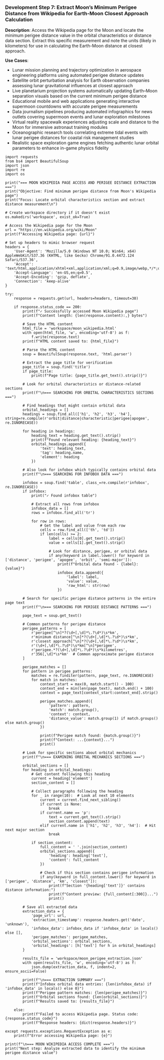 ### Development Step 7: Extract Moon’s Minimum Perigee Distance from Wikipedia for Earth-Moon Closest Approach Calculation

**Description**: Access the Wikipedia page for the Moon and locate the minimum perigee distance value in the orbital characteristics or distance data section. Extract this specific measurement and note the units (likely in kilometers) for use in calculating the Earth-Moon distance at closest approach.

**Use Cases**:
- Lunar mission planning and trajectory optimization in aerospace engineering platforms using automated perigee distance updates
- Satellite orbit perturbation analysis for Earth observation companies assessing lunar gravitational influences at closest approach
- Live planetarium projection systems automatically updating Earth–Moon separation visuals based on the current minimum perigee distance
- Educational mobile and web applications generating interactive supermoon countdowns with accurate perigee measurements
- Data journalism pipelines producing automated infographics for news outlets covering supermoon events and lunar exploration milestones
- Virtual reality spacewalk experiences adjusting scale and distance to the Moon for immersive astronaut training modules
- Oceanographic research tools correlating extreme tidal events with lunar perigee distances for coastal risk management studies
- Realistic space exploration game engines fetching authentic lunar orbital parameters to enhance in-game physics fidelity

```
import requests
from bs4 import BeautifulSoup
import json
import re
import os

print("=== MOON WIKIPEDIA PAGE ACCESS AND PERIGEE DISTANCE EXTRACTION ===")
print("Objective: Find minimum perigee distance from Moon's Wikipedia page")
print("Focus: Locate orbital characteristics section and extract distance measurement\n")

# Create workspace directory if it doesn't exist
os.makedirs('workspace', exist_ok=True)

# Access the Wikipedia page for the Moon
url = "https://en.wikipedia.org/wiki/Moon"
print(f"Accessing Wikipedia page: {url}")

# Set up headers to mimic browser request
headers = {
    'User-Agent': 'Mozilla/5.0 (Windows NT 10.0; Win64; x64) AppleWebKit/537.36 (KHTML, like Gecko) Chrome/91.0.4472.124 Safari/537.36',
    'Accept': 'text/html,application/xhtml+xml,application/xml;q=0.9,image/webp,*/*;q=0.8',
    'Accept-Language': 'en-US,en;q=0.5',
    'Accept-Encoding': 'gzip, deflate',
    'Connection': 'keep-alive'
}

try:
    response = requests.get(url, headers=headers, timeout=30)
    
    if response.status_code == 200:
        print(f"✓ Successfully accessed Moon Wikipedia page")
        print(f"Content length: {len(response.content):,} bytes")
        
        # Save the HTML content
        html_file = 'workspace/moon_wikipedia.html'
        with open(html_file, 'w', encoding='utf-8') as f:
            f.write(response.text)
        print(f"HTML content saved to: {html_file}")
        
        # Parse the HTML content
        soup = BeautifulSoup(response.text, 'html.parser')
        
        # Extract the page title for verification
        page_title = soup.find('title')
        if page_title:
            print(f"Page title: {page_title.get_text().strip()}")
        
        # Look for orbital characteristics or distance-related sections
        print(f"\n=== SEARCHING FOR ORBITAL CHARACTERISTICS SECTIONS ===")
        
        # Find headings that might contain orbital data
        orbital_headings = []
        headings = soup.find_all(['h1', 'h2', 'h3', 'h4'], string=re.compile(r'orbit|distance|characteristic|perigee|apogee', re.IGNORECASE))
        
        for heading in headings:
            heading_text = heading.get_text().strip()
            print(f"Found relevant heading: {heading_text}")
            orbital_headings.append({
                'text': heading_text,
                'tag': heading.name,
                'element': heading
            })
        
        # Also look for infobox which typically contains orbital data
        print(f"\n=== SEARCHING FOR INFOBOX DATA ===")
        
        infobox = soup.find('table', class_=re.compile(r'infobox', re.IGNORECASE))
        if infobox:
            print("✓ Found infobox table")
            
            # Extract all rows from infobox
            infobox_data = []
            rows = infobox.find_all('tr')
            
            for row in rows:
                # Get the label and value from each row
                cells = row.find_all(['th', 'td'])
                if len(cells) >= 2:
                    label = cells[0].get_text().strip()
                    value = cells[1].get_text().strip()
                    
                    # Look for distance, perigee, or orbital data
                    if any(keyword in label.lower() for keyword in ['distance', 'perigee', 'apogee', 'orbit', 'semi-major']):
                        print(f"Orbital data found - {label}: {value}")
                        infobox_data.append({
                            'label': label,
                            'value': value,
                            'raw_html': str(row)
                        })
        
        # Search for specific perigee distance patterns in the entire page text
        print(f"\n=== SEARCHING FOR PERIGEE DISTANCE PATTERNS ===")
        
        page_text = soup.get_text()
        
        # Common patterns for perigee distance
        perigee_patterns = [
            r'perigee[^\n]*?(\d+[,\d]*\.?\d*)\s*km',
            r'minimum distance[^\n]*?(\d+[,\d]*\.?\d*)\s*km',
            r'closest approach[^\n]*?(\d+[,\d]*\.?\d*)\s*km',
            r'(\d+[,\d]*\.?\d*)\s*km[^\n]*perigee',
            r'perigee.*?(\d+[,\d]*\.?\d*)\s*kilometres',
            r'356[,\d]*\s*km'  # Common approximate perigee distance
        ]
        
        perigee_matches = []
        for pattern in perigee_patterns:
            matches = re.finditer(pattern, page_text, re.IGNORECASE)
            for match in matches:
                context_start = max(0, match.start() - 100)
                context_end = min(len(page_text), match.end() + 100)
                context = page_text[context_start:context_end].strip()
                
                perigee_matches.append({
                    'pattern': pattern,
                    'match': match.group(),
                    'context': context,
                    'distance_value': match.group(1) if match.groups() else match.group()
                })
                
                print(f"Perigee match found: {match.group()}")
                print(f"Context: ...{context}...")
                print()
        
        # Look for specific sections about orbital mechanics
        print(f"\n=== EXAMINING ORBITAL MECHANICS SECTIONS ===")
        
        orbital_sections = []
        for heading in orbital_headings:
            # Get content following this heading
            current = heading['element']
            section_content = []
            
            # Collect paragraphs following the heading
            for _ in range(10):  # Look at next 10 elements
                current = current.find_next_sibling()
                if current is None:
                    break
                if current.name == 'p':
                    text = current.get_text().strip()
                    section_content.append(text)
                elif current.name in ['h1', 'h2', 'h3', 'h4']:  # Hit next major section
                    break
            
            if section_content:
                full_content = ' '.join(section_content)
                orbital_sections.append({
                    'heading': heading['text'],
                    'content': full_content
                })
                
                # Check if this section contains perigee information
                if any(keyword in full_content.lower() for keyword in ['perigee', 'distance', 'km', 'closest']):
                    print(f"Section '{heading['text']}' contains distance information:")
                    print(f"Content preview: {full_content[:300]}...")
                    print()
        
        # Save all extracted data
        extraction_data = {
            'page_url': url,
            'extraction_timestamp': response.headers.get('date', 'unknown'),
            'infobox_data': infobox_data if 'infobox_data' in locals() else [],
            'perigee_matches': perigee_matches,
            'orbital_sections': orbital_sections,
            'orbital_headings': [h['text'] for h in orbital_headings]
        }
        
        results_file = 'workspace/moon_perigee_extraction.json'
        with open(results_file, 'w', encoding='utf-8') as f:
            json.dump(extraction_data, f, indent=2, ensure_ascii=False)
        
        print(f"\n=== EXTRACTION SUMMARY ===")
        print(f"Infobox orbital data entries: {len(infobox_data) if 'infobox_data' in locals() else 0}")
        print(f"Perigee pattern matches: {len(perigee_matches)}")
        print(f"Orbital sections found: {len(orbital_sections)}")
        print(f"Results saved to: {results_file}")
        
    else:
        print(f"Failed to access Wikipedia page. Status code: {response.status_code}")
        print(f"Response headers: {dict(response.headers)}")
        
except requests.exceptions.RequestException as e:
    print(f"Error accessing Wikipedia page: {e}")

print(f"\n=== MOON WIKIPEDIA ACCESS COMPLETE ===")
print("Next step: Analyze extracted data to identify the minimum perigee distance value")
```